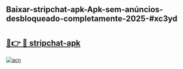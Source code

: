 ## Baixar-stripchat-apk-Apk-sem-anúncios-desbloqueado-completamente-2025-#xc3yd

# <h2><a href="https://ainizakaria.my?title=stripchat-apk&ref=22M">🔗👉 🔴 stripchat-apk</a></h2>

[![acn](https://github.com/user-attachments/assets/0f9c940e-d8b0-45ae-aac7-cd30a18b3e1c)](https://ainizakaria.my?title=stripchat-apk&ref=22M)

